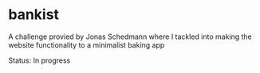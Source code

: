 # bankist

A challenge provied by Jonas Schedmann where I tackled into making the website functionality to a minimalist baking app

Status: In progress
